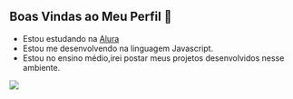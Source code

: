 ## Boas Vindas ao Meu Perfil 🥊

- Estou estudando na [Alura](hppts://www.alura.com.br)
- Estou me desenvolvendo na linguagem Javascript.
- Estou no ensino médio,irei postar meus projetos desenvolvidos nesse ambiente.


![](https://tenor.com/pt-BR/view/naruto-gif-1708193228505753867)
